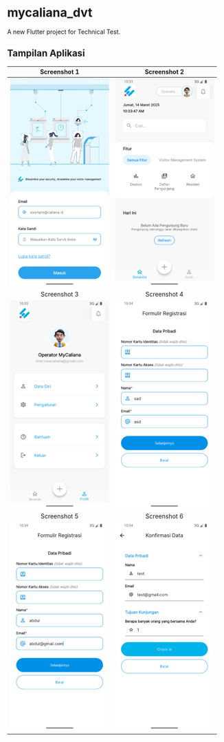 # mycaliana_dvt

A new Flutter project for Technical Test.

## Tampilan Aplikasi

|           Screenshot 1            |           Screenshot 2            |
| :-------------------------------: | :-------------------------------: |
| <img src="ss_1.png" width="230"/> | <img src="ss_2.png" width="230"/> |
|           Screenshot 3            |           Screenshot 4            |
| <img src="ss_3.png" width="230"/> | <img src="ss_4.png" width="230"/> |
|           Screenshot 5            |           Screenshot 6            |
| <img src="ss_5.png" width="230"/> | <img src="ss_6.png" width="230"/> |
